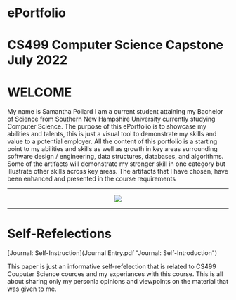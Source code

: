 # ePortfolio

# CS499 Computer Science Capstone    July 2022
 
 # WELCOME
 My name is Samantha Pollard I am a current student attaining my Bachelor of Science from Southern New Hampshire University currently studying Computer Science. The purpose of this ePortfolio is to showcase my abilities and talents, this is just a visual tool to demonstrate my skills and value to a potential employer. All the content of this portfolio is a starting point to my abilities and skills as well as growth in key areas surrounding software design / engineering, data structures, databases, and algorithms.
Some of the artifacts will demonstrate my stronger skill in one category but illustrate other skills across key areas. The artifacts that I have chosen, have been enhanced and presented in the course requirements

---

<div style="text-align: center;">
    <a href="https://spollard386.github.io/ePortfolio" title="ePortfolio Home Page"><img src="https://img.shields.io/badge/Home-ePortfolio-blue.svg?style=for-the-badge&logo=homeassistant" /></a>
</div>

---

# Self-Refelections

[Journal: Self-Instruction](Journal Entry.pdf "Journal: Self-Introduction")

This paper is just an informative self-refelection that is related to CS499 Couputer Science cources and my experiances with this course. This is all about sharing only my personla opinions and viewpoints on the material that was given to me. 
